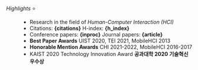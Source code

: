 <script>
  import { onMount } from 'svelte';

  // get Google scholar info for citations and h_inedx
  let citations ='N/A', h_index= 'N/A';
  let inproc = 0;
  let article = 0;

  onMount(() => {

    fetch('http://personal-scholar.herokuapp.com/author/wVDtZB0AAAAJ')
    .then((response) => response.json())
    .then((data) => {
      citations= data.citations;
      h_index= data.h_index;
    })

    // get publication data for stats
    fetch('assets/data/publications.bib')
      .then((res) => res.text())
      .then((data) => {
        inproc = (data.match(/@inproceedings/g) || []).length;
        article = (data.match(/@article/g) || []).length;
      });
  });
  </script>

<dt><i>Highlights</i> ⭐️</dt>
<dd>

- Research in the field of _Human-Computer Interaction (HCI)_
- Citations: **{citations}** H-index: **{h_index}**
- Conference papers: **{inproc}** Journal papers: **{article}**
- **Best Paper Awards** UIST 2020, TEI 2021, MobileHCI 2013
- **Honorable Mention Awards** CHI 2021-2022, MobileHCI 2016-2017
- KAIST 2020 Technology Innovation Award **공과대학 2020 기술혁신 우수상**
</dd>

<!-- <style>
  strong{
    color: #FF0070;
  }
</style> -->
